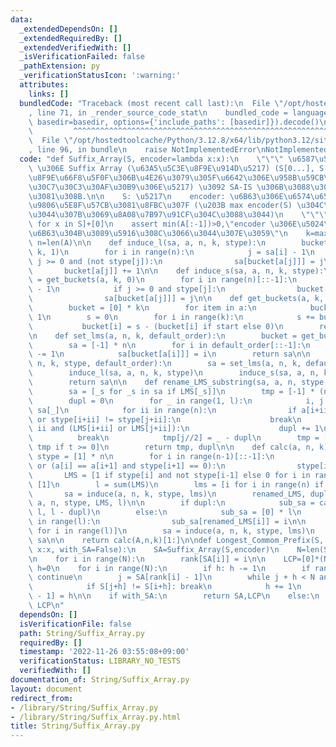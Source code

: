 ```yaml
---
data:
  _extendedDependsOn: []
  _extendedRequiredBy: []
  _extendedVerifiedWith: []
  _isVerificationFailed: false
  _pathExtension: py
  _verificationStatusIcon: ':warning:'
  attributes:
    links: []
  bundledCode: "Traceback (most recent call last):\n  File \"/opt/hostedtoolcache/Python/3.12.8/x64/lib/python3.12/site-packages/onlinejudge_verify/documentation/build.py\"\
    , line 71, in _render_source_code_stat\n    bundled_code = language.bundle(stat.path,\
    \ basedir=basedir, options={'include_paths': [basedir]}).decode()\n          \
    \         ^^^^^^^^^^^^^^^^^^^^^^^^^^^^^^^^^^^^^^^^^^^^^^^^^^^^^^^^^^^^^^^^^^^^^^^^^^^^^^^^^\n\
    \  File \"/opt/hostedtoolcache/Python/3.12.8/x64/lib/python3.12/site-packages/onlinejudge_verify/languages/python.py\"\
    , line 96, in bundle\n    raise NotImplementedError\nNotImplementedError\n"
  code: "def Suffix_Array(S, encoder=lambda x:x):\n    \"\"\" \u6587\u5B57\u5217 S\
    \ \u306E Suffix Array (\u63A5\u5C3E\u8F9E\u914D\u5217) (S[0...], S[1...],... \u3092\
    \u8F9E\u66F8\u5F0F\u306B\u4E26\u3079\u305F\u6642\u306E\u958B\u59CB\u30A4\u30F3\
    \u30C7\u30C3\u30AF\u30B9\u306E\u5217) \u3092 SA-IS \u306B\u3088\u3063\u3066\u6C42\
    \u3081\u308B.\n\n    S: \u5217\n    encoder: \u6B63\u306E\u6574\u6570\u3078\u306E\
    \u9806\u5E8F\u57CB\u3081\u8FBC\u307F (\u203B max encoder(S) \u304C\u5C0F\u3055\
    \u3044\u307B\u3069\u8A08\u7B97\u91CF\u304C\u3088\u3044)\n    \"\"\"\n\n    A=[encoder(x)\
    \ for x in S]+[0]\n    assert min(A[:-1])>0,\"encoder \u306E\u5024\u57DF\u304C\
    \u6B63\u304B\u3089\u5916\u308C\u3066\u3044\u307E\u3059\"\n    k=max(A)+1\n   \
    \ n=len(A)\n\n    def induce_l(sa, a, n, k, stype):\n        bucket = get_buckets(a,\
    \ k, 1)\n        for i in range(n):\n            j = sa[i] - 1\n            if\
    \ j >= 0 and (not stype[j]):\n                sa[bucket[a[j]]] = j\n         \
    \       bucket[a[j]] += 1\n\n    def induce_s(sa, a, n, k, stype):\n        bucket\
    \ = get_buckets(a, k, 0)\n        for i in range(n)[::-1]:\n            j = sa[i]\
    \ - 1\n            if j >= 0 and stype[j]:\n                bucket[a[j]] -= 1\n\
    \                sa[bucket[a[j]]] = j\n\n    def get_buckets(a, k, start = 0):\n\
    \        bucket = [0] * k\n        for item in a:\n            bucket[item] +=\
    \ 1\n        s = 0\n        for i in range(k):\n            s += bucket[i]\n \
    \           bucket[i] = s - (bucket[i] if start else 0)\n        return bucket\n\
    \n    def set_lms(a, n, k, default_order):\n        bucket = get_buckets(a, k)\n\
    \        sa = [-1] * n\n        for i in default_order[::-1]:\n            bucket[a[i]]\
    \ -= 1\n            sa[bucket[a[i]]] = i\n        return sa\n\n    def induce(a,\
    \ n, k, stype, default_order):\n        sa = set_lms(a, n, k, default_order)\n\
    \        induce_l(sa, a, n, k, stype)\n        induce_s(sa, a, n, k, stype)\n\
    \        return sa\n\n    def rename_LMS_substring(sa, a, n, stype, LMS, l):\n\
    \        sa = [_s for _s in sa if LMS[_s]]\n        tmp = [-1] * (n//2) + [0]\n\
    \        dupl = 0\n        for _ in range(1, l):\n            i, j = sa[_-1],\
    \ sa[_]\n            for ii in range(n):\n                if a[i+ii] != a[j+ii]\
    \ or stype[i+ii] != stype[j+ii]:\n                    break\n                if\
    \ ii and (LMS[i+ii] or LMS[j+ii]):\n                    dupl += 1\n          \
    \          break\n            tmp[j//2] = _ - dupl\n        tmp = [t for t in\
    \ tmp if t >= 0]\n        return tmp, dupl\n\n    def calc(a, n, k):\n       \
    \ stype = [1] * n\n        for i in range(n-1)[::-1]:\n            if a[i] > a[i+1]\
    \ or (a[i] == a[i+1] and stype[i+1] == 0):\n                stype[i] = 0\n\n \
    \       LMS = [1 if stype[i] and not stype[i-1] else 0 for i in range(n-1)] +\
    \ [1]\n        l = sum(LMS)\n        lms = [i for i in range(n) if LMS[i]]\n \
    \       sa = induce(a, n, k, stype, lms)\n        renamed_LMS, dupl = rename_LMS_substring(sa,\
    \ a, n, stype, LMS, l)\n\n        if dupl:\n            sub_sa = calc(renamed_LMS,\
    \ l, l - dupl)\n        else:\n            sub_sa = [0] * l\n            for i\
    \ in range(l):\n                sub_sa[renamed_LMS[i]] = i\n\n        lms = [lms[sub_sa[i]]\
    \ for i in range(l)]\n        sa = induce(a, n, k, stype, lms)\n        return\
    \ sa\n\n    return calc(A,n,k)[1:]\n\ndef Longest_Commom_Prefix(S, encoder=lambda\
    \ x:x, with_SA=False):\n    SA=Suffix_Array(S,encoder)\n    N=len(S)\n    rank=[0]*N\n\
    \n    for i in range(N):\n        rank[SA[i]] = i\n\n    LCP=[0]*(N - 1)\n   \
    \ h=0\n    for i in range(N):\n        if h: h -= 1\n        if rank[i] == 0:\
    \ continue\n        j = SA[rank[i] - 1]\n        while j + h < N and i + h < N:\n\
    \            if S[j+h] != S[i+h]: break\n            h += 1\n        LCP[rank[i]\
    \ - 1] = h\n\n    if with_SA:\n        return SA,LCP\n    else:\n        return\
    \ LCP\n"
  dependsOn: []
  isVerificationFile: false
  path: String/Suffix_Array.py
  requiredBy: []
  timestamp: '2022-11-26 03:55:08+09:00'
  verificationStatus: LIBRARY_NO_TESTS
  verifiedWith: []
documentation_of: String/Suffix_Array.py
layout: document
redirect_from:
- /library/String/Suffix_Array.py
- /library/String/Suffix_Array.py.html
title: String/Suffix_Array.py
---
```

